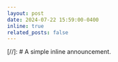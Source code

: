 ```yaml
---
layout: post
date: 2024-07-22 15:59:00-0400
inline: true
related_posts: false
---
```


[//]: # A simple inline announcement.
